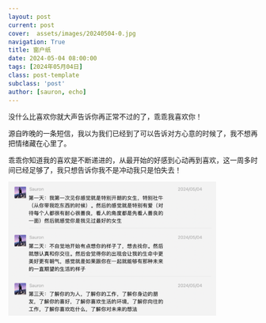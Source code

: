 ```yaml
---
layout: post
current: post
cover:  assets/images/20240504-0.jpg
navigation: True
title: 窗户纸
date: 2024-05-04 08:00:00
tags: [2024年05月04日]
class: post-template
subclass: 'post'
author: [sauron, echo]
---
```


<p>没什么比喜欢你就大声告诉你再正常不过的了，乖乖我喜欢你！</p>

<p>源自昨晚的一条短信，我以为我们已经到了可以告诉对方心意的时候了，我不想再把情绪藏在心里了。</p>
<p>乖乖你知道我的喜欢是不断递进的，从最开始的好感到心动再到喜欢，这一周多时间已经足够了，我只想告诉你我不是冲动我只是怕失去！</p>
<p><img src="assets/images/20240504-1.jpg" alt="20240504-1" width="420" /></p>



